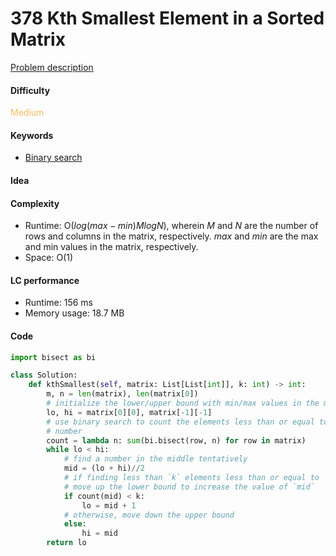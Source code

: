 378 Kth Smallest Element in a Sorted Matrix
=======================
[Problem description](https://leetcode.com/problems/kth-smallest-element-in-a-sorted-matrix/)

#### Difficulty
<span style="color:#FABC60">Medium</span>

#### Keywords
- [Binary search](../categories/binary_search.md)
  
#### Idea
 

#### Complexity
- Runtime: O($log(max-min)MlogN$), wherein $M$ and $N$ are the number of rows and columns in the matrix, respectively. $max$ and $min$ are the max and min values in the matrix, respectively. 
- Space: O(1)
  
#### LC performance
- Runtime: 156 ms
- Memory usage: 18.7 MB

#### Code
```python
import bisect as bi

class Solution:
    def kthSmallest(self, matrix: List[List[int]], k: int) -> int:
        m, n = len(matrix), len(matrix[0])
        # initialize the lower/upper bound with min/max values in the matrix
        lo, hi = matrix[0][0], matrix[-1][-1]
        # use binary search to count the elements less than or equal to a given 
        # number
        count = lambda n: sum(bi.bisect(row, n) for row in matrix)
        while lo < hi:
            # find a number in the middle tentatively
            mid = (lo + hi)//2
            # if finding less than `k` elements less than or equal to `mid`, 
            # move up the lower bound to increase the value of `mid`
            if count(mid) < k:
                lo = mid + 1
            # otherwise, move down the upper bound
            else:
                hi = mid
        return lo
```